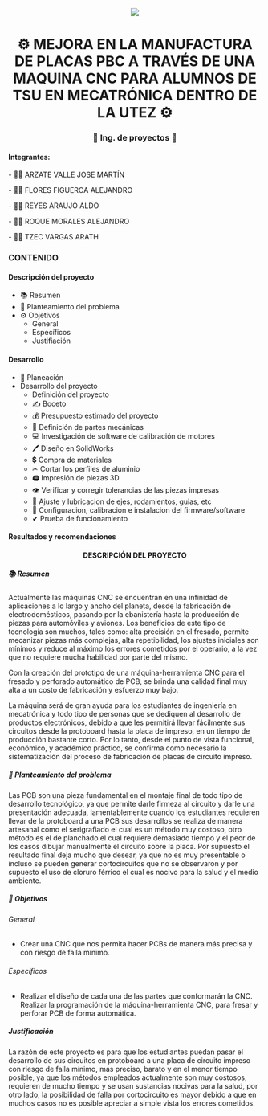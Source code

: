 <p align="center"><img src="https://i.imgur.com/A6bWGFl.gif"/></p>
<h1 align="center"> ⚙️ MEJORA EN LA MANUFACTURA DE PLACAS PBC A TRAVÉS DE UNA MAQUINA CNC PARA ALUMNOS DE TSU EN MECATRÓNICA DENTRO DE LA UTEZ ⚙️ </h1>
<h3 align="center">🚀 Ing. de proyectos 🚀</h3>
<h4> Integrantes: </h4> 
<p>- 👷‍♂️ ARZATE VALLE JOSE MARTÍN </p>  
<p>- 👷‍♂️ FLORES FIGUEROA ALEJANDRO </p> 
<p>- 👷‍♂️ REYES ARAUJO ALDO </p> 
<p>- 👷‍♂️ ROQUE MORALES ALEJANDRO </p> 
<p>- 👷‍♂️ TZEC VARGAS ARATH </p>

### CONTENIDO
#### Descripción del proyecto
- 📚 Resumen
- 🏢 Planteamiento del problema 
- ⚙️ Objetivos
  - General 
  - Específicos 
  - Justifiación
#### Desarrollo
- 📎 Planeación
- Desarrollo del proyecto
  - Definición del proyecto
  - ✍ Boceto
  - 💰 Presupuesto estimado del proyecto
  - 🔨 Definición de partes mecánicas
  - 💻 Investigación de software de calibración de motores
  - 🖊 Diseño en SolidWorks
  - 💲 Compra de materiales
  - ✂ Cortar los perfiles de aluminio
  - 🖨 Impresión de piezas 3D
  - 👁 Verificar y corregir tolerancias de las piezas impresas
  - 🤏 Ajuste y lubricacion de ejes, rodamientos, guias, etc
  - 🔩 Configuracion, calibracion e instalacion del firmware/software
  - ✔ Prueba de funcionamiento 
#### Resultados y recomendaciones 

<h4 align="center"> DESCRIPCIÓN DEL PROYECTO </h4> 

##### 📚 Resumen 
<p>Actualmente las máquinas CNC se encuentran en una infinidad de aplicaciones a lo largo y ancho del planeta, desde la fabricación de electrodomésticos, pasando por la ebanistería hasta la producción de piezas para automóviles y aviones. Los beneficios de este tipo de tecnología son muchos, tales como: alta precisión en el fresado, permite mecanizar piezas más complejas, alta repetibilidad, los ajustes iniciales son mínimos y reduce al máximo los errores cometidos por el operario, a la vez que no requiere mucha habilidad por parte del mismo. </p> 
<p>Con la creación del prototipo de una máquina-herramienta CNC para el fresado y perforado automático de PCB, se brinda una calidad final muy alta a un costo de fabricación y esfuerzo muy bajo. </p>
<p>La máquina será de gran ayuda para los estudiantes de ingeniería en mecatrónica y todo tipo de personas que se dediquen al desarrollo de productos electrónicos, debido a que les permitirá llevar fácilmente sus circuitos desde la protoboard hasta la placa de impreso, en un tiempo de producción bastante corto. Por lo tanto, desde el punto de vista funcional, económico, y académico práctico, se confirma como necesario la sistematización del proceso de fabricación de placas de circuito impreso. </p>

##### 🏢 Planteamiento del problema
<p>Las PCB son una pieza fundamental en el montaje final de todo tipo de desarrollo tecnológico, ya que permite darle firmeza al circuito y darle una presentación adecuada, lamentablemente cuando los estudiantes requieren llevar de la protoboard a una PCB sus desarrollos se realiza de manera artesanal como el serigrafiado el cual es un método muy costoso, otro método es el de planchado el cual requiere demasiado tiempo y el peor de los casos dibujar manualmente el circuito sobre la placa. Por supuesto el resultado final deja mucho que desear, ya que no es muy presentable o incluso se pueden generar cortocircuitos que no se observaron y por supuesto el uso de cloruro férrico el cual es nocivo para la salud y el medio ambiente. </p> 

##### 🏹 Objetivos

###### General
- Crear una CNC que nos permita hacer PCBs de manera más precisa y con riesgo de falla mínimo.
###### Específicos 
- Realizar el diseño de cada una de las partes que conformarán la CNC.
Realizar la programación de la máquina-herramienta CNC, para fresar y perforar PCB de forma automática.
##### Justificación
<p>La razón de este proyecto es para que los estudiantes puedan pasar el desarrollo de sus circuitos en protoboard a una placa de circuito impreso con riesgo de falla mínimo, mas preciso, barato y en el menor tiempo posible, ya que los métodos empleados actualmente son muy costosos, requieren de mucho tiempo y se usan sustancias nocivas para la salud, por otro lado, la posibilidad de falla por cortocircuito es mayor debido a que en muchos casos no es posible apreciar a simple vista los errores cometidos. </p> 

